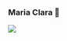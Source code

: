### Maria Clara 🖤

![](https://media.tenor.com/kl0tMDFmDBQAAAAM/happy-easter-images2022-cute-cat.gif)
